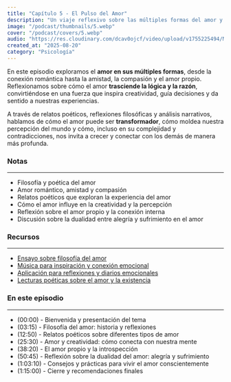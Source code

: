```yaml
---
title: "Capítulo 5 - El Pulso del Amor"
description: "Un viaje reflexivo sobre las múltiples formas del amor y su influencia en la mente y el corazón."
image: "/podcast/thumbnails/5.webp"
cover: "/podcast/covers/5.webp"
audio: "https://res.cloudinary.com/dcav0ojcf/video/upload/v1755225494/Mp3s/Earth_Wind_Fire_-_Boogie_Wonderland_Official_Video_-_EarthWindandFireVEVO_b2iklh.mp3"
created_at: "2025-08-20"
category: "Psicología"
---
```


En este episodio exploramos el **amor en sus múltiples formas**, desde la conexión romántica hasta la amistad, la compasión y el amor propio. Reflexionamos sobre cómo el amor **trasciende la lógica y la razón**, convirtiéndose en una fuerza que inspira creatividad, guía decisiones y da sentido a nuestras experiencias.  

A través de relatos poéticos, reflexiones filosóficas y análisis narrativos, hablamos de cómo el amor puede ser **transformador**, cómo moldea nuestra percepción del mundo y cómo, incluso en su complejidad y contradicciones, nos invita a crecer y conectar con los demás de manera más profunda.  

### **Notas**
---
- Filosofía y poética del amor
- Amor romántico, amistad y compasión
- Relatos poéticos que exploran la experiencia del amor
- Cómo el amor influye en la creatividad y la percepción
- Reflexión sobre el amor propio y la conexión interna
- Discusión sobre la dualidad entre alegría y sufrimiento en el amor

### **Recursos**
---
- [Ensayo sobre filosofía del amor](https://example.com/filosofia-amor)
- [Música para inspiración y conexión emocional](https://example.com/musica-amor)
- [Aplicación para reflexiones y diarios emocionales](https://example.com/app-emociones)
- [Lecturas poéticas sobre el amor y la existencia](https://example.com/poesia-amor)

### **En este episodio**
---
- (00:00) - Bienvenida y presentación del tema
- (03:15) - Filosofía del amor: historia y reflexiones
- (12:50) - Relatos poéticos sobre diferentes tipos de amor
- (25:30) - Amor y creatividad: cómo conecta con nuestra mente
- (38:20) - El amor propio y la introspección
- (50:45) - Reflexión sobre la dualidad del amor: alegría y sufrimiento
- (1:03:10) - Consejos y prácticas para vivir el amor conscientemente
- (1:15:00) - Cierre y recomendaciones finales
